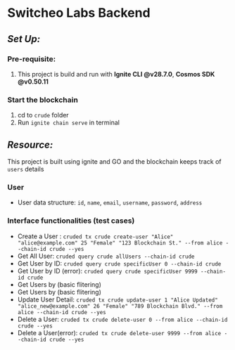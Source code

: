 # Switcheo Labs Backend

## _Set Up:_

### Pre-requisite:
1. This project is build and run with **Ignite CLI @v28.7.0**, **Cosmos SDK @v0.50.11**


### Start the blockchain

1. cd to `crude` folder
2. Run `ignite chain serve` in terminal


## _Resource:_ 
This project is built using ignite and GO and the blockchain keeps track of `users` details
### User

- User data structure: `id`, `name`, `email`, `username`, `password`, `address`

### Interface functionalities (test cases)

- Create a User : `cruded tx crude create-user "Alice" "alice@example.com" 25 "Female" "123 Blockchain St." --from alice --chain-id crude --yes`
- Get All User: `cruded query crude allUsers --chain-id crude`
- Get User by ID: `cruded query crude specificUser 0 --chain-id crude`
- Get User by ID (error): `cruded query crude specificUser 9999 --chain-id crude`
- Get Users by (basic flitering)
- Get Users by (basic flitering)
- Update User Detail: `cruded tx crude update-user 1 "Alice Updated" "alice_new@example.com" 26 "Female" "789 Blockchain Blvd." --from alice --chain-id crude --yes`
- Delete a User: `cruded tx crude delete-user 0 --from alice --chain-id crude --yes`
- Delete a User(error): `cruded tx crude delete-user 9999 --from alice --chain-id crude --yes`
